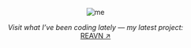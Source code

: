 <p align="center"> 
  <img src="https://github.com/user-attachments/assets/8290d465-d1c2-4770-b5f6-c1b133a18b1a" alt="me"> 
</p> 

<p align="center"> 
  <i>Visit what I’ve been coding lately — my latest project:</i><br>
  <a href="https://polyglotparrot.github.io/jump/" target="_blank" rel="noopener noreferrer">REAVN ↗</a><br>
</p>






























  




